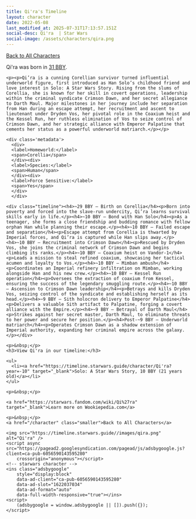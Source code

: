 ```yaml
---
title: Qi'ra's Timeline
layout: character
date: 2022-05-08
last_modified_at: 2025-07-31T17:13:57.151Z
social-desc: Qi'ra  | Star Wars
social-image: /assets/characters/qira.png
---
```

<a href="/character" class="smaller">Back to All Characters</a>

<div class="character-profile container">
  <div class="col-10">
    <p>
    Qi'ra             was born in <a href="https://timeline.starwars.guide/character/Qi'ra?year=-31" target="_blank">31 BBY</a>.
    </p>

    <p><p>Qi’ra is a cunning Corellian survivor turned influential underworld figure, first introduced as Han Solo’s childhood friend and love interest in Solo: A Star Wars Story. Rising from the slums of Corellia, she is known for her skill in covert operations, leadership within the criminal syndicate Crimson Dawn, and her secret allegiance to Darth Maul. Major milestones in her journey include her separation from Han during an escape attempt, her recruitment and ascent to lieutenant under Dryden Vos, her pivotal role in the Coaxium heist and the Kessel Run, her ruthless elimination of Vos to seize control of Crimson Dawn, and her strategic alliance with Emperor Palpatine that cements her status as a powerful underworld matriarch.</p></p>
    
    <div class='metadata'>
      <div>
      <label>Homeworld:</label>
      <span>Corellia</span>
      </div><div>
      <label>Species:</label>
      <span>Human</span>
      </div><div>
      <label>Force Sensitive:</label>
      <span>Yes</span>
      </div>
      </div>

    <div class="timeline"><h4>~29 BBY – Birth on Corellia</h4><p>Born into poverty and forced into the slave-run undercity, Qi’ra learns survival skills early in life.</p><h4>~10 BBY – Bond with Han Solo</h4><p>As a teenager, she forms a close friendship and budding romance with fellow orphan Han while planning their escape.</p><h4>~10 BBY – Failed escape and separation</h4><p>Escape attempt from Corellia is thwarted by Imperial forces, and Qi’ra is captured while Han slips away.</p><h4>~10 BBY – Recruitment into Crimson Dawn</h4><p>Rescued by Dryden Vos, she joins the criminal network of Crimson Dawn and begins climbing its ranks.</p><h4>~10 BBY – Coaxium heist on Vandor-1</h4><p>Leads a mission to steal refined coaxium, showcasing her tactical acumen and loyalty to Vos.</p><h4>~10 BBY – Mimban ambush</h4><p>Coordinates an Imperial refinery infiltration on Mimban, working alongside Han and his new crew.</p><h4>~10 BBY – Kessel Run operation</h4><p>Oversees the extraction of coaxium from Kessel, ensuring the success of the legendary smuggling route.</p><h4>~10 BBY – Ascension to Crimson Dawn leadership</h4><p>Betrays and kills Dryden Vos, seizing control of the syndicate and establishing herself as its head.</p><h4>~9 BBY – Sith holocron delivery to Emperor Palpatine</h4><p>Delivers a valuable Sith artifact to Palpatine, forging a covert alliance with the Empire.</p><h4>~9 BBY – Betrayal of Darth Maul</h4><p>Strikes against her secret master, Darth Maul, to eliminate threats to her power and secure her position.</p><h4>Post-~9 BBY – Underworld matriarch</h4><p>Operates Crimson Dawn as a shadow extension of Imperial authority, expanding her criminal empire across the galaxy.</p></div>
    
    <p>&nbsp;</p>
    <h3>View Qi'ra in our timeline:</h3>

    <ul>
      <li><a href="https://timeline.starwars.guide/character/Qi'ra?year=-10" target="_blank">Solo: A Star Wars Story, 10 BBY (21 years old)</a></li>
    </ul>

    <p>&nbsp;</p>

    <a href="https://starwars.fandom.com/wiki/Qi%27ra" target="_blank">Learn more on Wookiepedia.com</a>

    <p>&nbsp;</p>
    <a href="/character" class="smaller">Back to All Characters</a>
  </div>
  <div class="character_image col-2">
    
    <img src="https://timeline.starwars.guide//images/qira.png" alt="Qi'ra" />
    <script async src="https://pagead2.googlesyndication.com/pagead/js/adsbygoogle.js?client=ca-pub-6056590143595280"
        crossorigin="anonymous"></script>
    <!-- starwars character -->
    <ins class="adsbygoogle"
        style="display:block"
        data-ad-client="ca-pub-6056590143595280"
        data-ad-slot="1622037034"
        data-ad-format="auto"
        data-full-width-responsive="true"></ins>
    <script>
        (adsbygoogle = window.adsbygoogle || []).push({});
    </script>
  </div>
</div>

